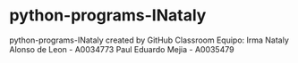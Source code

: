 # python-programs-INataly
python-programs-INataly created by GitHub Classroom
Equipo:
Irma Nataly Alonso de Leon - A0034773
Paul Eduardo Mejia - A0035479
